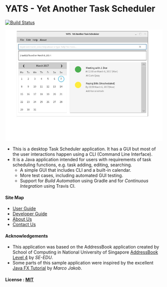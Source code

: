 # YATS - Yet Another Task Scheduler
[![Build Status](https://travis-ci.org/CS2103JAN2017-T16-B4/main.svg?branch=master)](https://travis-ci.org/CS2103JAN2017-T16-B4/main)
<!---
Appveyor test missing
Coveralls test missing
Coadacy test missing
--->
<img src="docs/images/Ui.png" width="600"><br>
* This is a desktop Task Scheduler application. It has a GUI but most of the user interactions happen using a CLI (Command Line Interface).
* It is a Java application intended for users with requirements of task scheduling functions, e.g. task adding, editing, searching.
	* A simple GUI that includes CLI and a built-in calendar.
	* More test cases, including automated GUI testing.
	* Support for *Build Automation* using Gradle and for *Continuous Integration* using Travis CI.

#### Site Map
* [User Guide](docs/UserGuide.md)
* [Developer Guide](docs/DeveloperGuide.md)
* [About Us](docs/AboutUs.md)
* [Contact Us](docs/ContactUs.md)

#### Acknowledgements
* This application was based on the AddressBook application created by School of Computing in National University of Singapore [AddressBook Level 4](https://github.com/nus-cs2103-AY1617S2/addressbook-level4) by *SE-EDU*.
* Some parts of this sample application were inspired by the excellent [Java FX Tutorial](http://code.makery.ch/library/javafx-8-tutorial/) by _Marco Jakob_.

#### License : [MIT](LICENSE)
